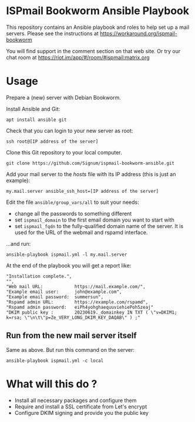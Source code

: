 # ISPmail Bookworm Ansible Playbook

This repository contains an Ansible playbook and roles to help set up a mail servers.
Please see the instructions at https://workaround.org/ispmail-bookworm

You will find support in the comment section on that web site. Or try our chat
room at https://riot.im/app/#/room/#ispmail:matrix.org

# Usage

Prepare a (new) server with Debian Bookworm.

Install Ansible and Git:

    apt install ansible git

Check that you can login to your new server as root:

    ssh root@[IP address of the server]

Clone this Git repository to your local computer.

    git clone https://github.com/Signum/ispmail-bookworm-ansible.git

Add your mail server to the _hosts_ file with its IP address (this is just an example):

    my.mail.server ansible_ssh_host=[IP address of the server]

Edit the file `ansible/group_vars/all` to suit your needs:

- change all the passwords to something different
- set `ispmail_domain` to the first email domain you want to start with
- set `ispmail_fqdn` to the fully-qualified domain name of the server. It is used for the URL of the webmail and rspamd interface.

…and run:

    ansible-playbook ispmail.yml -l my.mail.server

At the end of the playbook you will get a report like:

    "Installation complete.",
    "",
    "Web mail URL:            https://mail.example.com/",
    "Example email user:      john@example.com",
    "Example email password:  summersun",
    "Rspamd admin URL:        https://example.com/rspamd",
    "Rspamd admin password:   eiPh4yohghaequuviehiePoh5zeaj"
    "DKIM public key :        20230619._domainkey IN TXT ( \"v=DKIM1; k=rsa; \"\n\t\"p=Ze_VERY_LONG_DKIM_KEY_DAQAB\" ) ;"


## Run from the new mail server itself

Same as above. But run this command on the server:

    ansible-playbook ispmail.yml -c local

# What will this do ?

- Install all necessary packages and configure them 
- Require and install a SSL certificate from Let's encrypt
- Configure DKIM signing and provide you the public key
